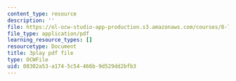 ```yaml
---
content_type: resource
description: ''
file: https://ol-ocw-studio-app-production.s3.amazonaws.com/courses/8-701-introduction-to-nuclear-and-particle-physics-fall-2020/08302a53a1745c54466b9d529dd2bfb3_2YpdnHLvsyw.pdf
file_type: application/pdf
learning_resource_types: []
resourcetype: Document
title: 3play pdf file
type: OCWFile
uid: 08302a53-a174-5c54-466b-9d529dd2bfb3
---
```

